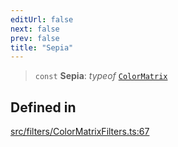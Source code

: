 ```yaml
---
editUrl: false
next: false
prev: false
title: "Sepia"
---
```


> `const` **Sepia**: *typeof* [`ColorMatrix`](/api/namespaces/filters/classes/colormatrix/)

## Defined in

[src/filters/ColorMatrixFilters.ts:67](https://github.com/fabricjs/fabric.js/blob/v6.0.0-rc4/src/filters/ColorMatrixFilters.ts#L67)
